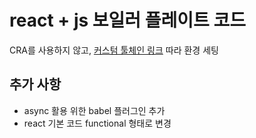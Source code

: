 # react + js 보일러 플레이트 코드

CRA를 사용하지 않고, [커스텀 툴체인 링크](https://blog.usejournal.com/creating-a-react-app-from-scratch-f3c693b84658) 따라 환경 세팅

## 추가 사항

- async 활용 위한 babel 플러그인 추가
- react 기본 코드 functional 형태로 변경
